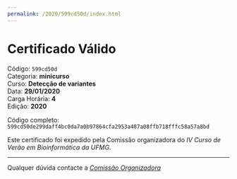 ```yaml
---
permalink: /2020/599cd50d/index.html
---
```


# Certificado Válido

Código: `599cd50d`<br>
Categoria: **minicurso**<br>
Curso: **Detecção de variantes**<br>
Data: **29/01/2020**<br>
Carga Horária: **4**<br>
Edição: **2020**<br>


Código completo: `599cd50de299daff4bc0da7a0b97864cfa2953a487a08ffb718fffc58a57a8bd`


Este certificado foi expedido pela Comissão organizadora do *IV Curso de Verão em Bioinformática da UFMG*.

----

Qualquer dúvida contacte a [_Comissão Organizadora_](<mailto:cursobioinfoufmg@gmail.com$subject=[Certificados]>)

